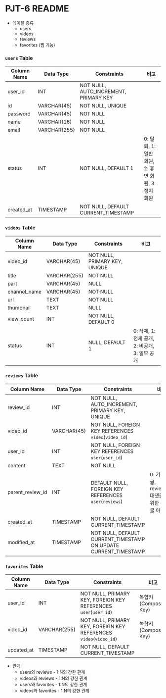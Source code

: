# PJT-6 README

- 테이블 종류
  - users
  - videos
  - reviews
  - favorites (찜 기능)

### `users` Table

| Column Name | Data Type    | Constraints                           | 비고                                              |
| ----------- | ------------ | ------------------------------------- | ------------------------------------------------- |
| user_id     | INT          | NOT NULL, AUTO_INCREMENT, PRIMARY KEY |                                                   |
| id          | VARCHAR(45)  | NOT NULL, UNIQUE                      |                                                   |
| password    | VARCHAR(45)  | NOT NULL                              |                                                   |
| name        | VARCHAR(16)  | NOT NULL                              |                                                   |
| email       | VARCHAR(255) | NOT NULL                              |                                                   |
| status      | INT          | NOT NULL, DEFAULT 1                   | 0: 탈퇴, 1: 일반 회원, 2: 휴면 회원, 3: 정지 회원 |
| created_at  | TIMESTAMP    | NOT NULL, DEFAULT CURRENT_TIMESTAMP   |                                                   |

### `videos` Table

| Column Name  | Data Type    | Constraints                   | 비고                                           |
| ------------ | ------------ | ----------------------------- | ---------------------------------------------- |
| video_id     | VARCHAR(45)  | NOT NULL, PRIMARY KEY, UNIQUE |                                                |
| title        | VARCHAR(255) | NOT NULL                      |                                                |
| part         | VARCHAR(45)  | NULL                          |                                                |
| channel_name | VARCHAR(45)  | NOT NULL                      |                                                |
| url          | TEXT         | NOT NULL                      |                                                |
| thumbnail    | TEXT         | NULL                          |                                                |
| view_count   | INT          | NOT NULL, DEFAULT 0           |                                                |
| status       | INT          | NULL, DEFAULT 1               | 0: 삭제, 1: 전체 공개, 2: 비공개, 3: 일부 공개 |

### `reviews` Table

| Column Name    | Data Type    | Constraints                                                     | 비고                                                 |
| -------------- | ------------ | --------------------------------------------------------------- | ---------------------------------------------------- |
| review_id      | INT          | NOT NULL, AUTO_INCREMENT, PRIMARY KEY, UNIQUE                   |                                                      |
| video_id       | VARCHAR(45)  | NOT NULL, FOREIGN KEY REFERENCES `video`(`video_id`)            |                                                      |
| user_id        | INT          | NOT NULL, FOREIGN KEY REFERENCES `user`(`user_id`)              |                                                      |
| content        | TEXT         | NOT NULL                                                        |                                                      |
| parent_review_id | INT        | DEFAULT NULL, FOREIGN KEY REFERENCES `user`(`reviews`)          | 0: 기본 댓글, review_id: 대댓글을 위한 원댓글 아이디    |
| created_at     | TIMESTAMP    | NOT NULL, DEFAULT CURRENT_TIMESTAMP                             |                                                      |
| modified_at    | TIMESTAMP    | NOT NULL, DEFAULT CURRENT_TIMESTAMP ON UPDATE CURRENT_TIMESTAMP |                                                      |

### `favorites` Table

| Column Name | Data Type    | Constraints                                                                    | 비고                |
|------------|--------------|--------------------------------------------------------------------------------|---------------------|
| user_id    | INT          | NOT NULL, PRIMARY KEY, FOREIGN KEY REFERENCES `user`(`user_id`)                | 복합키(Composite Key)|
| video_id   | VARCHAR(255) | NOT NULL, PRIMARY KEY, FOREIGN KEY REFERENCES `video`(`video_id`)              | 복합키(Composite Key)|
| updated_at | TIMESTAMP    | NOT NULL, DEFAULT CURRENT_TIMESTAMP                                            |                     |

- 관계
  - users와 reviews - 1:N의 강한 관계
  - videos와 reviews - 1:N의 강한 관계
  - users와 favorites - 1:N의 강한 관계
  - videos와 favorites - 1:N의 강한 관계
